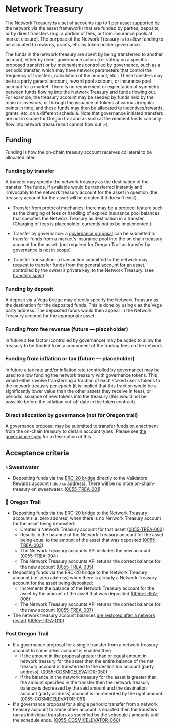 # Network Treasury

The Network Treasury is a set of accounts (up to 1 per asset supported by the network via the asset framework) that are funded by parties, deposits, or by direct transfers (e.g. a portion of fees, or from insurance pools at market closure). 
The purpose of the Network Treasury is to allow funding to be allocated to rewards, grants, etc. by token holder governance.

The funds in the network treasury are spent by being transferred to another account, either by direct governance action (i.e. voting on a specific proposed transfer) or by mechanisms controlled by governance, such as a periodic transfer, which may have network parameters that control the frequency of transfers, calculation of the amount, etc.. 
These transfers may be to a party general account, reward pool account, or insurance pool account for a market.
There is no requirement or expectation of symmetry between funds flowing into the Network Treasury and funds flowing out.
For example, the treasury account may be seeded by funds held by the team or investors, or through the issuance of tokens at various irregular points in time, and these funds may then be allocated to incentives/rewards, grants, etc. on a different schedule. 
Note that governance initiated transfers are not in scope for Oregon trail and as such at the moment funds can only flow into network treasure but cannot flow out ;-). 

## Funding

Funding is how the on-chain treasury account receives collateral to be allocated later.

### Funding by transfer

A transfer may specify the network treasury as the destination of the transfer. 
The funds, if available would be transferred instantly and irrevocably to the network treasury account for the asset in question (the treasury account for the asset will be created if it doesn’t exist). 

- Transfer from protocol mechanics: there may be a protocol feature such as the charging of fees or handling of expired insurance pool balances that specifies the Network Treasury as destination in a transfer. (Charging of fees is placeholder, currently not to be implemented.)

- Transfer by governance: a [governance proposal](./0028-GOVE-governance.md) can be submitted to transfer funds from a market's insurance pool into the on chain treasury account for the asset. (not required for Oregon Trail as transfer by governance is not in scope)

- Transfer transaction: a transaction submitted to the network may request to transfer funds from the general account for an asset, controlled by the owner’s private key, to the Network Treasury. (see [transfers spec](????.md))

### Funding by deposit

A deposit via a Vega bridge may directly specify the Network Treasury as the destination for the deposited funds. This is done by using `0` as the Vega party address.
The deposited funds would then appear in the Network Treasury account for the appropriate asset.

### Funding from fee revenue (future — placeholder)

In future a fee factor (controlled by governance) may be added to allow the treasury to be funded from a component of the trading fees on the network.

### Funding from inflation or tax (future — placeholder)

In future a tax rate and/or inflation rate (controlled by governance) may be used to allow funding the network treasury with governance tokens. This would either involve transferring a fraction of each staked user's tokens to the network treausry per epoch (it is implied that this fraction would be a significantly lower value than the other assets they receive in fees), or periodic issuance of new tokens into the treasury (this would not be possible before the inflation cut-off date in the token contract).

### Direct allocation by governance (not for Oregon trail)

A governance proposal may be submitted to transfer funds on enactment from the on-chain treasury to certain account types. Please see [the governance spec](./0028-GOVE-governance.md) for a description of this.

## Acceptance criteria

### 💧 Sweetwater

- Depositing funds via the [ERC-20 bridge](./0031-ETHB-ethereum_bridge_spec.md) directly to the Validators Rewards account (i.e. `xxx` address). There will be no more  on-chain-treasury on sweetwater. (<a name="0055-TREA-001" href="#0055-TREA-001">0055-TREA-001</a>)

### 🤠 Oregon Trail

- Depositing funds via the [ERC-20 bridge](./0031-ETHB-ethereum_bridge_spec.md) to the Network Treasury account (i.e. zero address) when there is no Network Treasury account for the asset being deposited:
	- Creates a Network Treasury account for that asset  (<a name="0055-TREA-002" href="#0055-TREA-002">0055-TREA-002</a>)
	- Results in the balance of the Network Treasury account for the asset being equal to the amount of the asset that was deposited (<a name="0055-TREA-003" href="#0055-TREA-003">0055-TREA-003</a>)
	- The Network Treasury accounts API includes the new account  (<a name="0055-TREA-004" href="#0055-TREA-004">0055-TREA-004</a>)
	- The Network Treasury accounts API returns the correct balance for the new account (<a name="0055-TREA-005" href="#0055-TREA-005">0055-TREA-005</a>)
- Depositing funds via the ERC-20 bridge to the Network Treasury account (i.e. zero address) when there is already a Network Treasury account for the asset being deposited:
	- Increments the balance of the Network Treasury account for the asset by the amount of the asset that was deposited (<a name="0055-TREA-006" href="#0055-TREA-006">0055-TREA-006</a>)
	- The Network Treasury accounts API returns the correct balance for the new account (<a name="0055-TREA-007" href="#0055-TREA-007">0055-TREA-007</a>)
- The network treasury account balances [are restored after a network restart](./0073-LIMN-limited_network_life.md)  (<a name="0055-TREA-010" href="#0055-TREA-010">0055-TREA-010</a>)

### Post Oregon Trail

- If a governance proposal for a single transfer from a network treasury account to some other account is enacted then 
	- if the amount in the proposal greater than or equal amount in network treasury for the asset then the entire balance of the net treasury account is transferred to the destinaiton account (party address). (<a name="0055-COSMICELEVATOR-050" href="#0055-COSMICELEVATOR-050">0055-COSMICELEVATOR-050</a>)
	- if the balance in the network treasury for the asset is greater than the amount specified in the transfer then the network treasury balance is decreased by the said amount and the destinaiton account (party address) account is incremented by the right amount. (<a name="0055-COSMICELEVATOR-051" href="#0055-COSMICELEVATOR-051">0055-COSMICELEVATOR-051</a>)
- If a governance proposal for a single periodic transfer from a network treasury account to some other account is enacted then the transfers run as individual transfers as specified by the schedule / amounts until the schedule ends. (<a name="0055-COSMICELEVATOR-060" href="#0055-COSMICELEVATOR-060">0055-COSMICELEVATOR-060</a>) 
